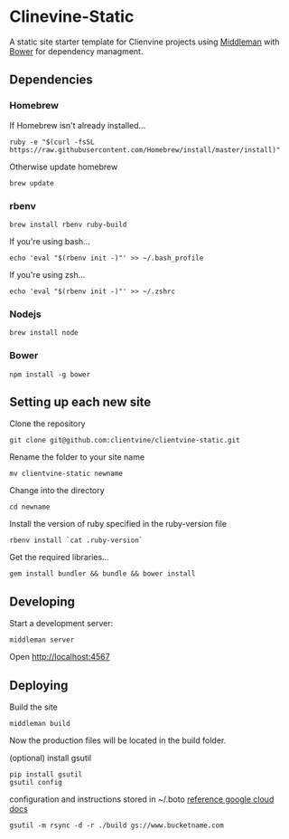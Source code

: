 # Clinevine-Static
A static site starter template for Clienvine projects using [Middleman](https://middlemanapp.com/) with [Bower](http://bower.io/) for dependency managment.

## Dependencies
### Homebrew

If Homebrew isn't already installed...
```shell
ruby -e "$(curl -fsSL https://raw.githubusercontent.com/Homebrew/install/master/install)"
```

Otherwise update homebrew
```shell
brew update
```

### rbenv
```shell
brew install rbenv ruby-build
```
If you're using bash...
```shell
echo 'eval "$(rbenv init -)"' >> ~/.bash_profile
```
If you're using zsh...
```shell
echo 'eval "$(rbenv init -)"' >> ~/.zshrc
```

### Nodejs
```shell
brew install node
```

### Bower
```shell
npm install -g bower
```

## Setting up each new site
Clone the repository
```shell
git clone git@github.com:clientvine/clientvine-static.git
```

Rename the folder to your site name
```shell
mv clientvine-static newname
```

Change into the directory
```shell
cd newname
```

Install the version of ruby specified in the ruby-version file
```shell
rbenv install `cat .ruby-version`
```

Get the required libraries...
```shell
gem install bundler && bundle && bower install
```

## Developing
Start a development server:
```shell
middleman server
```
Open [http://localhost:4567](http://localhost:4567)

## Deploying
Build the site
```shell
middleman build
```
Now the production files will be located in the build folder.

(optional)
install gsutil
```shell
pip install gsutil
gsutil config
```
configuration and instructions stored in ~/.boto
[reference google cloud docs](https://cloud.google.com/storage/docs/gsutil/commands/rsync)

```shell
gsutil -m rsync -d -r ./build gs://www.bucketname.com
```

